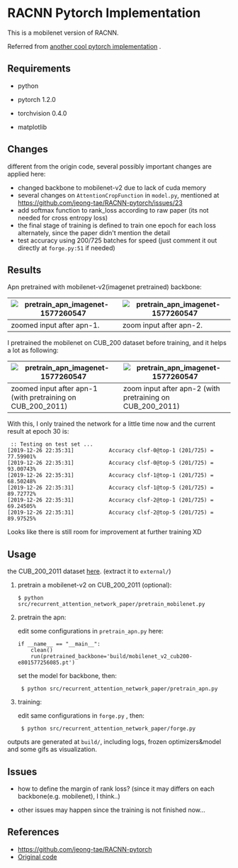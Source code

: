 # RACNN Pytorch Implementation 

This is a mobilenet version of RACNN.

Referred from [another cool pytorch implementation](https://github.com/jeong-tae/RACNN-pytorch) .

## Requirements

- python

- pytorch 1.2.0

- torchvision 0.4.0

- matplotlib

## Changes

different from the origin code, several possibly important changes are applied here:

- changed backbone to mobilenet-v2 due to lack of cuda memory
- several changes on `AttentionCropFunction` in `model.py`, mentioned at https://github.com/jeong-tae/RACNN-pytorch/issues/23
- add softmax function to rank_loss according to raw paper (its not needed for cross entropy loss)
- the final stage of training is defined to train one epoch for each loss alternately, since the paper didn't mention the detail
- test accuracy using 200/725 batches for speed (just comment it out directly at `forge.py:51` if needed)

## Results

Apn pretrained with mobilenet-v2(imagenet pretrained) backbone: 

| ![pretrain_apn_imagenet-1577260547](docs/pretrain_apn_imagenet-1577260547.gif) | ![pretrain_apn_imagenet-1577260547](docs/pretrain_apn_imagenet@4x-1577260771.gif) |
| ------------------------------------------------------------ | ------------------------------------------------------------ |
| zoomed input after apn-1.                                    | zoom input after apn-2.                                      |

I pretrained the mobilenet on CUB_200 dataset before training, and it helps a lot as following:

| ![pretrain_apn_imagenet-1577260547](docs/pretrain_apn_cub200-1577261336.gif) | ![pretrain_apn_imagenet-1577260547](docs/pretrain_apn_cub200@4x-1577261529.gif) |
| ------------------------------------------------------------ | ------------------------------------------------------------ |
| zoomed input after apn-1 (with pretraining on CUB_200_2011)  | zoom input after apn-2 (with pretraining on CUB_200_2011)    |

With this, I only trained the network for a little time now and the current result at epoch 30 is:

```
 :: Testing on test set ...
[2019-12-26 22:35:31]           Accuracy clsf-0@top-1 (201/725) = 77.59901%
[2019-12-26 22:35:31]           Accuracy clsf-0@top-5 (201/725) = 93.00743%
[2019-12-26 22:35:31]           Accuracy clsf-1@top-1 (201/725) = 68.50248%
[2019-12-26 22:35:31]           Accuracy clsf-1@top-5 (201/725) = 89.72772%
[2019-12-26 22:35:31]           Accuracy clsf-2@top-1 (201/725) = 69.24505%
[2019-12-26 22:35:31]           Accuracy clsf-2@top-5 (201/725) = 89.97525%

```

Looks like there is still room for improvement at further training XD

## Usage

the CUB_200_2011 dataset [here](http://www.vision.caltech.edu/visipedia/CUB-200-2011.html). (extract it to `external/`)

1. pretrain a mobilenet-v2 on CUB_200_2011 (optional):

   ```
   $ python src/recurrent_attention_network_paper/pretrain_mobilenet.py
   ```
   
2. pretrain the apn:

   edit some configurations in `pretrain_apn.py`  here:
   
    ```
    if __name__ == "__main__":
        clean()
        run(pretrained_backbone='build/mobilenet_v2_cub200-e801577256085.pt')
    ```
   
    set the model for backbone, then:
   
   ```
    $ python src/recurrent_attention_network_paper/pretrain_apn.py
   ```

3. training:

   edit same configurations in `forge.py` , then:

   ```
    $ python src/recurrent_attention_network_paper/forge.py
   ```

outputs are generated at `build/`, including logs, frozen optimizers&model and some gifs as visualization.   


## Issues

- how to define the margin of rank loss? (since it may differs on each backbone(e.g. mobilenet), I think..)

- other issues may happen since the training is not finished now...

## References

- https://github.com/jeong-tae/RACNN-pytorch
- [Original code](https://github.com/Jianlong-Fu/Recurrent-Attention-CNN)

